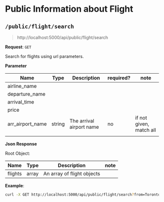 # Public Information about Flight

## `/public/flight/search`

> http://localhost:5000/api/public/flight/search 

**Request**: `GET`

Search for flights using url parameters.

**Parameter**

| Name | Type | Description | required? | note |
| ---- | ---- | ----------- | --------- | ---- | 
| airline_name | | | | |
| departure_name | | | | |
| arrival_time | | | | |
| price | | | | |
| arr_airport_name | string | The arrival airport name | no | if not given, match all |
|  | | | | |


**Json Response**

Root Object:

| Name | Type | Description | note |
| ---- | ---- | ----------- | ---- |
| flights | array | An array of flight objects | |

**Example**:

```bash
curl -X GET http://localhost:5000/api/public/flight/search?from=Toronto&to=Vancouver&date=2020-12-01
```


